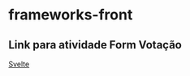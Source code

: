 # frameworks-front
## Link para atividade Form Votação
[Svelte](https://www.chromatic.com/library?appId=60df0f0c887198003bda15fb&buildNumber=11)
